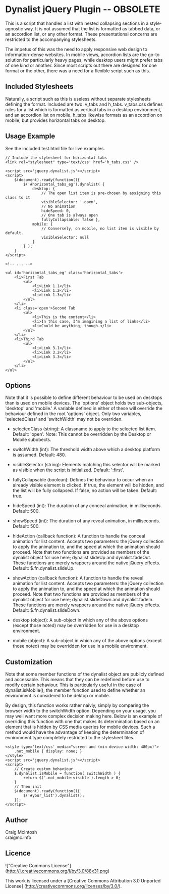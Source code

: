 
Dynalist jQuery Plugin -- OBSOLETE
======================

This is a script that handles a list with nested collapsing sections in a style-agnostic way. It is not assumed that the list is formatted as tabbed data, or an accordion list, or any other format. These presentational concerns are restricted to the accompanying stylesheets.

The impetus of this was the need to apply responsive web design to information-dense websites. In mobile views, accordion lists are the go-to solution for particularly heavy pages, while desktop users might prefer tabs of one kind or another. Since most scripts out there are designed for one format or the other, there was a need for a flexible script such as this.

Included Stylesheets
--------------------

Naturally, a script such as this is useless without separate stylesheets defining the format. Included are two: v_tabs and h_tabs. v_tabs.css defines rules for a list which is formatted as vertical tabs in a desktop environment, and an accordion list on mobile. h_tabs likewise formats as an accordion on mobile, but provides horizontal tabs on desktop.

Usage Example
-------------

See the included test.html file for live examples.

	// Include the stylesheet for horizontal tabs
	<link rel="stylesheet" type='text/css' href='h_tabs.css' />

	<script src='jquery.dynalist.js'></script>
	<script>
		$(document).ready(function(){
			$('#horizontal_tabs_eg').dynalist( {
				desktop: { 
					// The open list item is pre-chosen by assigning this class to it
					visibleSelector: '.open', 
					// No animation
					hideSpeed: 0, 
					// One tab is always open
					fullyCollapsable: false },
				mobile: { 
					// Conversely, on mobile, no list item is visible by default.
					visibleSelector: null	
				} 
			} );
		}
	</script>
	
	<!-- ... -->
	
	<ul id='horizontal_tabs_eg' class='horizontal_tabs'>
		<li>First Tab
			<ul>
				<li>Link 1.1</li>
				<li>Link 1.2</li>
				<li>Link 1.3</li>
			</ul>
		</li>
		<li class='open'>Second Tab
			<ul>
				<li>This is the content</li>
				<li>In this case, I'm imagining a list of links</li>
				<li>Could be anything, though.</li>
			</ul>
		</li>
		<li>Third Tab
			<ul>
				<li>Link 3.1</li>
				<li>Link 3.2</li>
				<li>Link 3.3</li>
			</ul>
		</li>
	</ul>

Options
-------

Note that it is possible to define different behaviour to be used on desktops than is used on mobile devices. The 'options' object holds two sub-objects, 'desktop' and 'mobile.' A variable defined in either of these will override the behaviour defined in the root 'options' object. Only two variables, 'selectedClass' and 'switchWidth' may not be overriden.

* selectedClass (string):		A classname to apply to the selected list item. Default: 'open'.
					Note: This cannot be overridden by the Desktop or Mobile subobects.
* switchWidth (int):			The threshold width above which a desktop platform is assumed. Default: 480.
* visibleSelector (string):		Elements matching this selector will be marked as visible when the script is initialized. Default: ':first'.
* fullyCollapsable (boolean):		Defines the behaviour to occur when an already visible element is clicked. If true, the element will be hidden, and the list will be fully collapsed. If false, no action will be taken. Default: true.

* hideSpeed (int):			The duration of any conceal animation, in milliseconds. Default: 500.
* showSpeed (int):			The duration of any reveal animation, in milliseconds. Default: 500.
* hideAction (callback function):	A function to handle the conceal animation for list content. Accepts two parameters: the jQuery collection to apply the animation to, and the speed at which the animation should proceed. Note that two functions are provided as members of the dynalist object for use here; dynalist.slideUp and dynalist.fadeOut. These functions are merely wrappers around the native jQuery effects. Default: $.fn.dynalist.slideUp.
* showAction (callback function):	A function to handle the reveal animation for list content. Accepts two parameters: the jQuery collection to apply the animation to, and the speed at which the animation should proceed. Note that two functions are provided as members of the dynalist object for use here; dynalist.slideDown and dynalist.fadeIn. These functions are merely wrappers around the native jQuery effects. Default: $.fn.dynalist.slideDown.
* desktop (object): 			A sub-object in which any of the above options (except those noted) may be overridden for use in a desktop environment.
* mobile (object): 			A sub-object in which any of the above options (except those noted) may be overridden for use in a mobile environment.


Customization
-------------

Note that some member functions of the dynalist object are publicly defined and accessable. This means that they can be redefined before use to modify certain behaviour. This is particularly useful in the case of dynalist.isMobile(), the member function used to define whether an environment is considered to be dektop or mobile.

By design, this function works rather naivly, simply by comparing the browser width to the switchWidth option. Depending on your usage, you may well want more complex decision making here. Below is an example of overriding this function with one that makes its determination based on an element that is hidden by CSS media queries for mobile devices. Such a method would have the advantage of keeping the determination of evnironment type completely restricted to the stylesheet files.

	<style type='text/css' media="screen and (min-device-width: 480px)">
		.not_mobile { display: none; }
	</style>
	<script src='jquery.dynalist.js'></script>
	<script>
		// Create custom behaviour
		$.dynalist.isMobile = function( switchWidth ) {
			return $('.not_mobile:visible').length > 0;
		}
		// Then init
		$(document).ready(function(){
			$('#your_list').dynalist();
		});
	</script>

Author
------

Craig McIntosh  
craigmc.info

Licence
-------

!["Creative Commons License"] (http://i.creativecommons.org/l/by/3.0/88x31.png)

This work is licensed under a [Creative Commons Attribution 3.0 Unported License] (http://creativecommons.org/licenses/by/3.0/).
